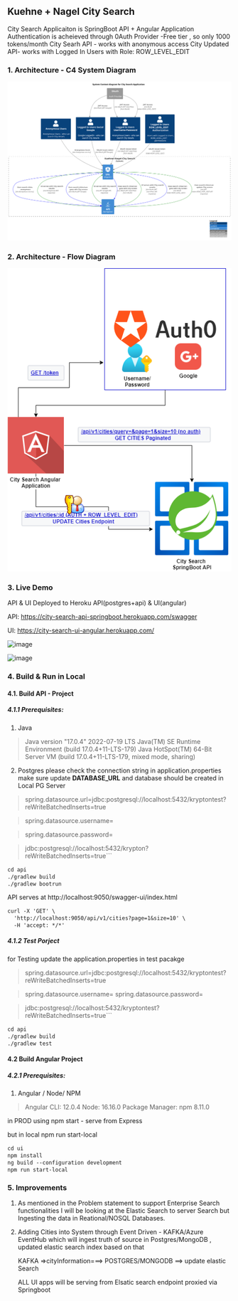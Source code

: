 ## Kuehne + Nagel City Search

City Search Applicaiton is SpringBoot API + Angular Application
Authentication is acheieved through 0Auth Provider -Free tier , so only 1000 tokens/month
City Searh API - works with anonymous access
City Updated API- works with Logged In Users with Role: ROW_LEVEL_EDIT


### 1. Architecture - C4 System Diagram
![](./architecture/c4-models/out/C4_System.svg)

### 2. Architecture - Flow Diagram
![](./architecture/City-Search-flow-diagram.drawio.png)

### 3. Live Demo
API & UI Deployed to Heroku API(postgres+api) & UI(angular)

API: https://city-search-api-springboot.herokuapp.com/swagger

UI: https://city-search-ui-angular.herokuapp.com/

![image](https://user-images.githubusercontent.com/1292985/184527339-ea7a7ff9-14ca-4897-92f1-ea4add461e6d.png)

![image](https://user-images.githubusercontent.com/1292985/184527347-31b02275-c19b-462c-b902-733547cf42e0.png)



### 4. Build & Run in Local

#### 4.1. Build API - Project

##### 4.1.1 Prerequisites:
1. Java

>Java version "17.0.4" 2022-07-19 LTS
>Java(TM) SE Runtime Environment (build 17.0.4+11-LTS-179)
>Java HotSpot(TM) 64-Bit Server VM (build 17.0.4+11-LTS-179, mixed mode, sharing)


2. Postgres 
please check the connection string in application.properties
make sure update  **DATABASE_URL** and database should be created in Local PG Server

  >spring.datasource.url=jdbc:postgresql://localhost:5432/kryptontest?reWriteBatchedInserts=true
  
  >spring.datasource.username= <usrname>
  
  >spring.datasource.password=<Pasword>

>jdbc:postgresql://localhost:5432/krypton?reWriteBatchedInserts=true```



```
cd api
./gradlew build
./gradlew bootrun
```


API serves at http://localhost:9050/swagger-ui/index.html


```
curl -X 'GET' \
  'http://localhost:9050/api/v1/cities?page=1&size=10' \
  -H 'accept: */*'
```

##### 4.1.2 Test Porject

for Testing 
update the application.properties in test pacakge

  >spring.datasource.url=jdbc:postgresql://localhost:5432/kryptontest?reWriteBatchedInserts=true
  
  >spring.datasource.username= <usrname>
  >spring.datasource.password=<Pasword>


>jdbc:postgresql://localhost:5432/kryptontest?reWriteBatchedInserts=true```

```
cd api
./gradlew build
./gradlew test

```

#### 4.2 Build Angular Project

##### 4.2.1 Prerequisites:

1. Angular / Node/ NPM

>Angular CLI: 12.0.4
Node: 16.16.0
Package Manager: npm 8.11.0

in PROD using npm start  - serve from Express

but in local npm run start-local


```
cd ui
npm install
ng build --configuration development
npm run start-local

```



### 5. Improvements

1. As  mentioned in the Problem statement to support Enterprise Search functionalities I will be looking at the Elastic Search to server Search but Ingesting the data in Reational/NOSQL Databases.

2. Adding Cities into System through Event Driven - KAFKA/Azure EventHub which will ingest truth of source in Postgres/MongoDB , updated elastic search index based on that

    KAFKA =>cityInformation===> POSTGRES/MONGODB ==> update elastic Search

    ALL UI apps will be serving from Elsatic search endpoint proxied via Springboot

